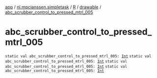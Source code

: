 [app](../../../index.md) / [nl.mpcjanssen.simpletask](../../index.md) / [R](../index.md) / [drawable](index.md) / [abc_scrubber_control_to_pressed_mtrl_005](.)

# abc_scrubber_control_to_pressed_mtrl_005

`static val abc_scrubber_control_to_pressed_mtrl_005: `[`Int`](https://kotlinlang.org/api/latest/jvm/stdlib/kotlin/-int/index.html)
`static val abc_scrubber_control_to_pressed_mtrl_005: `[`Int`](https://kotlinlang.org/api/latest/jvm/stdlib/kotlin/-int/index.html)
`static val abc_scrubber_control_to_pressed_mtrl_005: `[`Int`](https://kotlinlang.org/api/latest/jvm/stdlib/kotlin/-int/index.html)
`static val abc_scrubber_control_to_pressed_mtrl_005: `[`Int`](https://kotlinlang.org/api/latest/jvm/stdlib/kotlin/-int/index.html)